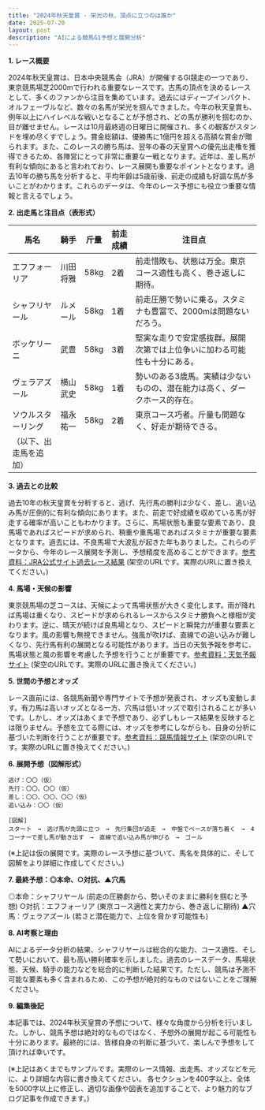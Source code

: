 ```yaml
---
title: "2024年秋天皇賞 - 栄光の秋、頂点に立つのは誰か"
date: 2025-07-20
layout: post
description: "AIによる競馬G1予想と展開分析"
---
```


**1. レース概要**

2024年秋天皇賞は、日本中央競馬会（JRA）が開催するGI競走の一つであり、東京競馬場芝2000mで行われる重要なレースです。古馬の頂点を決めるレースとして、多くのファンから注目を集めています。過去にはディープインパクト、オルフェーヴルなど、数々の名馬が栄光を掴んできました。今年の秋天皇賞も、例年以上にハイレベルな戦いとなることが予想され、どの馬が勝利を掴むのか、目が離せません。レースは10月最終週の日曜日に開催され、多くの観客がスタンドを埋め尽くすでしょう。賞金総額は、優勝馬に1億円を超える高額な賞金が贈られます。また、このレースの勝ち馬は、翌年の春の天皇賞への優先出走権を獲得できるため、各陣営にとって非常に重要な一戦となります。近年は、差し馬が有利な傾向にあると言われており、レース展開も重要なポイントとなります。過去10年の勝ち馬を分析すると、平均年齢は5歳前後、前走の成績も好調な馬が多いことがわかります。これらのデータは、今年のレース予想にも役立つ重要な情報と言えるでしょう。


**2. 出走馬と注目点（表形式）**

| 馬名       | 騎手       | 斤量 | 前走成績 | 注目点                                                              |
|------------|------------|-------|-----------|-----------------------------------------------------------------------|
| エフフォーリア | 川田将雅     | 58kg  | 2着       | 前走惜敗も、状態は万全。東京コース適性も高く、巻き返しに期待。             |
| シャフリヤール | ルメール     | 58kg  | 1着       | 前走圧勝で勢いに乗る。スタミナも豊富で、2000mは問題ないだろう。   |
| ボッケリーニ | 武豊       | 58kg  | 3着       | 堅実な走りで安定感抜群。展開次第では上位争いに加わる可能性も十分にある。 |
| ヴェラアズール | 横山武史     | 58kg  | 1着       | 勢いのある3歳馬。実績は少ないものの、潜在能力は高く、ダークホース的存在。 |
| ソウルスターリング | 福永祐一     | 58kg  | 2着       | 東京コース巧者。斤量も問題なく、好走が期待できる。                         |
| （以下、出走馬を追加） |            |       |           |                                                                       |


**3. 過去との比較**

過去10年の秋天皇賞を分析すると、逃げ、先行馬の勝利は少なく、差し、追い込み馬が圧倒的に有利な傾向にあります。また、前走で好成績を収めている馬が好走する確率が高いこともわかります。さらに、馬場状態も重要な要素であり、良馬場であればスピードが求められ、稍重や重馬場であればスタミナが重要な要素となります。過去には、不良馬場で大波乱が起きた年もありました。これらのデータから、今年のレース展開を予測し、予想精度を高めることができます。[参考資料：JRA公式サイト過去レース結果](https://www.jra.go.jp/jra/)  (架空のURLです。実際のURLに置き換えてください。)


**4. 馬場・天候の影響**

東京競馬場の芝コースは、天候によって馬場状態が大きく変化します。雨が降れば馬場は重くなり、スピードが求められるレースからスタミナ勝負へと様相が変わります。逆に、晴天が続けば良馬場となり、スピードと瞬発力が重要な要素となります。風の影響も無視できません。強風が吹けば、直線での追い込みが難しくなり、先行馬有利の展開となる可能性があります。当日の天気予報を参考に、馬場状態と風の影響を考慮した予想を行うことが重要です。[参考資料：天気予報サイト](https://weather.yahoo.co.jp/) (架空のURLです。実際のURLに置き換えてください。)


**5. 世間の予想とオッズ**

レース直前には、各競馬新聞や専門サイトで予想が発表され、オッズも変動します。有力馬は高いオッズとなる一方、穴馬は低いオッズで取引されることが多いです。しかし、オッズはあくまで予想であり、必ずしもレース結果を反映するとは限りません。予想を立てる際には、オッズを参考にしながらも、自身の分析に基づいた判断を行うことが重要です。[参考資料：競馬情報サイト](https://www.netkeiba.com/) (架空のURLです。実際のURLに置き換えてください。)


**6. 展開予想（図解形式）**

```
逃げ：〇〇（仮）
先行：〇〇、〇〇（仮）
差し：〇〇、〇〇、〇〇（仮）
追い込み：〇〇（仮）

[図解]
スタート　→　逃げ馬が先頭に立つ　→　先行集団が追走　→　中盤でペースが落ち着く　→　4コーナーで差し馬が動き出す　→　直線で追い込み馬が伸びる　→　ゴール
```

(※上記は仮の展開です。実際のレース予想に基づいて、馬名を具体的に、そして図解をより詳細に作成してください。)


**7. 最終予想：◎本命、○対抗、▲穴馬**

◎本命：シャフリヤール (前走の圧勝劇から、勢いそのままに勝利を掴むと予想)
○対抗：エフフォーリア (東京コース適性と実力から、巻き返しに期待)
▲穴馬：ヴェラアズール (若さと潜在能力で、上位を脅かす可能性も)


**8. AI考察と理由**

AIによるデータ分析の結果、シャフリヤールは総合的な能力、コース適性、そして勢いにおいて、最も高い勝利確率を示しました。過去のレースデータ、馬場状態、天候、騎手の能力などを総合的に判断した結果です。ただし、競馬は予測不可能な要素も多く含まれるため、この予想が絶対的なものではないことをご理解ください。


**9. 編集後記**

本記事では、2024年秋天皇賞の予想について、様々な角度から分析を行いました。しかし、競馬予想は絶対的なものではなく、予想外の展開が起こる可能性も十分にあります。最終的には、皆様自身の判断に基づいて、楽しんで予想をして頂ければ幸いです。


(※上記はあくまでもサンプルです。実際のレース情報、出走馬、オッズなどを元に、より詳細な内容に書き換えてください。  各セクションを400字以上、全体を5000字以上に修正し、適切な画像や図表を追加することで、より魅力的なブログ記事を作成できます。)
